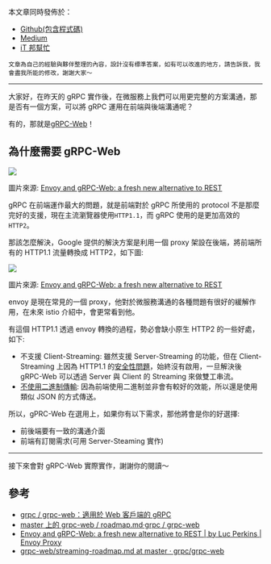 本文章同時發佈於：

- [Github(包含程式碼)](https://github.com/superj80820/2020-ithelp-contest/blob/master/DAY11)
- [Medium](https://medium.com/%E9%AB%92%E6%A1%B6%E5%AD%90/day11-grpc-web-%E8%AE%93%E4%BD%A0%E7%9A%84%E5%89%8D%E7%AB%AF%E4%B9%9F%E5%90%83%E5%88%B0-grpc-%E7%9A%84%E6%83%A1%E9%AD%94%E6%9E%9C%E5%AF%A6-%E6%A6%82%E5%BF%B5%E7%AF%87-cc001c9fec5b)
- [iT 邦幫忙](https://ithelp.ithome.com.tw/articles/10243651)

```
文章為自己的經驗與夥伴整理的內容，設計沒有標準答案，如有可以改進的地方，請告訴我，我會盡我所能的修改，謝謝大家～
```

---

大家好，在昨天的 gRPC 實作後，在微服務上我們可以用更完整的方案溝通，那是否有一個方案，可以將 gRPC 運用在前端與後端溝通呢？

有的，那就是[gRPC-Web](https://github.com/grpc/grpc-web)！

## 為什麼需要 gRPC-Web

![](https://i.imgur.com/ZWpEW7h.png)

圖片來源: [Envoy and gRPC-Web: a fresh new alternative to REST](https://blog.envoyproxy.io/envoy-and-grpc-web-a-fresh-new-alternative-to-rest-6504ce7eb880)

gRPC 在前端運作最大的問題，就是前端對於 gRPC 所使用的 protocol 不是那麼完好的支援，現在主流瀏覽器使用`HTTP1.1`，而 gRPC 使用的是更加高效的`HTTP2`。

那該怎麼解決，Google 提供的解決方案是利用一個 proxy 架設在後端，將前端所有的 HTTP1.1 流量轉換成 HTTP2，如下圖:

![](https://i.imgur.com/pJDltYR.png)

圖片來源: [Envoy and gRPC-Web: a fresh new alternative to REST](https://blog.envoyproxy.io/envoy-and-grpc-web-a-fresh-new-alternative-to-rest-6504ce7eb880)

envoy 是現在常見的一個 proxy，他對於微服務溝通的各種問題有很好的緩解作用，在未來 istio 介紹中，會更常看到他。

有這個 HTTP1.1 透過 envoy 轉換的過程，勢必會缺小原生 HTTP2 的一些好處，如下:

- 不支援 Client-Streaming: 雖然支援 Server-Streaming 的功能，但在 Client-Streaming 上因為 HTTP1.1 的[安全性問題](https://github.com/grpc/grpc-web/blob/master/doc/streaming-roadmap.md#client-streaming-and-half-duplex-streaming)，始終沒有啟用，一旦解決後 gRPC-Web 可以透過 Server 與 Client 的 Streaming 來做雙工串流。
- [不使用二進制傳輸](https://github.com/grpc/grpc-web/blob/master/doc/roadmap.md#non-binary-message-encoding): 因為前端使用二進制並非會有較好的效能，所以還是使用類似 JSON 的方式傳送。

所以，gPRC-Web 在選用上，如果你有以下需求，那他將會是你的好選擇:

- 前後端要有一致的溝通介面
- 前端有訂閱需求(可用 Server-Steaming 實作)

---

接下來會對 gRPC-Web 實際實作，謝謝你的閱讀～

## 參考

- [grpc / grpc-web：適用於 Web 客戶端的 gRPC](https://github.com/grpc/grpc-web)
- [master 上的 grpc-web / roadmap.md·grpc / grpc-web](https://github.com/grpc/grpc-web/blob/master/doc/roadmap.md#non-binary-message-encoding)
- [Envoy and gRPC-Web: a fresh new alternative to REST | by Luc Perkins | Envoy Proxy](https://blog.envoyproxy.io/envoy-and-grpc-web-a-fresh-new-alternative-to-rest-6504ce7eb880)
- [grpc-web/streaming-roadmap.md at master · grpc/grpc-web](https://github.com/grpc/grpc-web/blob/master/doc/streaming-roadmap.md#client-streaming-and-half-duplex-streaming)
